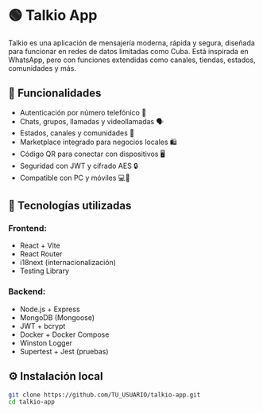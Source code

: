 # 🟢 Talkio App

Talkio es una aplicación de mensajería moderna, rápida y segura, diseñada para funcionar en redes de datos limitadas como Cuba. Está inspirada en WhatsApp, pero con funciones extendidas como canales, tiendas, estados, comunidades y más.

## 🚀 Funcionalidades

- Autenticación por número telefónico 📲
- Chats, grupos, llamadas y videollamadas 🗣️
- Estados, canales y comunidades 🧩
- Marketplace integrado para negocios locales 🛍️
- Código QR para conectar con dispositivos 🖥️
- Seguridad con JWT y cifrado AES 🔒
- Compatible con PC y móviles 💻📱

## 🧠 Tecnologías utilizadas

### Frontend:
- React + Vite
- React Router
- i18next (internacionalización)
- Testing Library

### Backend:
- Node.js + Express
- MongoDB (Mongoose)
- JWT + bcrypt
- Docker + Docker Compose
- Winston Logger
- Supertest + Jest (pruebas)

## ⚙️ Instalación local

```bash
git clone https://github.com/TU_USUARIO/talkio-app.git
cd talkio-app

